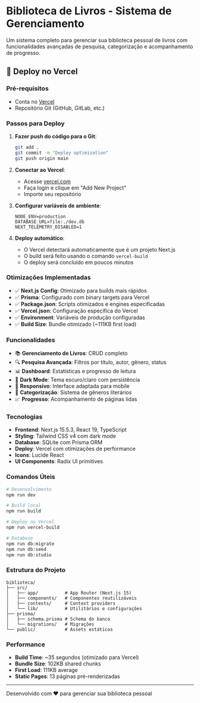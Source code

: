 # Biblioteca de Livros - Sistema de Gerenciamento

Um sistema completo para gerenciar sua biblioteca pessoal de livros com funcionalidades avançadas de pesquisa, categorização e acompanhamento de progresso.

## 🚀 Deploy no Vercel

### Pré-requisitos

- Conta no [Vercel](https://vercel.com)
- Repositório Git (GitHub, GitLab, etc.)

### Passos para Deploy

1. **Fazer push do código para o Git**:

   ```bash
   git add .
   git commit -m "Deploy optimization"
   git push origin main
   ```

2. **Conectar ao Vercel**:

   - Acesse [vercel.com](https://vercel.com)
   - Faça login e clique em "Add New Project"
   - Importe seu repositório

3. **Configurar variáveis de ambiente**:

   ```
   NODE_ENV=production
   DATABASE_URL=file:./dev.db
   NEXT_TELEMETRY_DISABLED=1
   ```

4. **Deploy automático**:
   - O Vercel detectará automaticamente que é um projeto Next.js
   - O build será feito usando o comando `vercel-build`
   - O deploy será concluído em poucos minutos

### Otimizações Implementadas

- ✅ **Next.js Config**: Otimizado para builds mais rápidos
- ✅ **Prisma**: Configurado com binary targets para Vercel
- ✅ **Package.json**: Scripts otimizados e engines especificadas
- ✅ **Vercel.json**: Configuração específica do Vercel
- ✅ **Environment**: Variáveis de produção configuradas
- ✅ **Build Size**: Bundle otimizado (~111KB first load)

### Funcionalidades

- 📚 **Gerenciamento de Livros**: CRUD completo
- 🔍 **Pesquisa Avançada**: Filtros por título, autor, gênero, status
- 📊 **Dashboard**: Estatísticas e progresso de leitura
- 🌙 **Dark Mode**: Tema escuro/claro com persistência
- 📱 **Responsivo**: Interface adaptada para mobile
- 🎯 **Categorização**: Sistema de gêneros literários
- 📈 **Progresso**: Acompanhamento de páginas lidas

### Tecnologias

- **Frontend**: Next.js 15.5.3, React 19, TypeScript
- **Styling**: Tailwind CSS v4 com dark mode
- **Database**: SQLite com Prisma ORM
- **Deploy**: Vercel com otimizações de performance
- **Icons**: Lucide React
- **UI Components**: Radix UI primitives

### Comandos Úteis

```bash
# Desenvolvimento
npm run dev

# Build local
npm run build

# Deploy no Vercel
npm run vercel-build

# Database
npm run db:migrate
npm run db:seed
npm run db:studio
```

### Estrutura do Projeto

```
biblioteca/
├── src/
│   ├── app/          # App Router (Next.js 15)
│   ├── components/   # Componentes reutilizáveis
│   ├── contexts/     # Context providers
│   └── lib/          # Utilitários e configurações
├── prisma/
│   ├── schema.prisma # Schema do banco
│   └── migrations/   # Migrações
└── public/           # Assets estáticos
```

### Performance

- **Build Time**: ~35 segundos (otimizado para Vercel)
- **Bundle Size**: 102KB shared chunks
- **First Load**: 111KB average
- **Static Pages**: 13 páginas pré-renderizadas

---

Desenvolvido com ❤️ para gerenciar sua biblioteca pessoal
